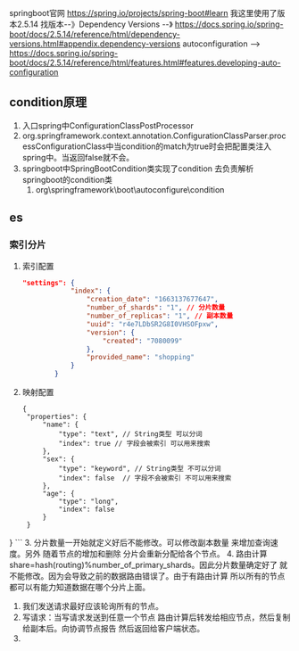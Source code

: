 springboot官网
https://spring.io/projects/spring-boot#learn
我这里使用了版本2.5.14
找版本--》Dependency Versions --》 https://docs.spring.io/spring-boot/docs/2.5.14/reference/html/dependency-versions.html#appendix.dependency-versions
autoconfiguration --> https://docs.spring.io/spring-boot/docs/2.5.14/reference/html/features.html#features.developing-auto-configuration


## condition原理
1. 入口spring中ConfigurationClassPostProcessor
2. org.springframework.context.annotation.ConfigurationClassParser.processConfigurationClass中当condition的match为true时会把配置类注入spring中。当返回false就不会。
3. springboot中SpringBootCondition类实现了condition 去负责解析springboot的condition类
   1. org\springframework\boot\autoconfigure\condition


## es
### 索引分片
1. 索引配置

   ```json
   "settings": {
               "index": {
                   "creation_date": "1663137677647",
                   "number_of_shards": "1", // 分片数量
                   "number_of_replicas": "1", // 副本数量
                   "uuid": "r4e7LDbSR2G8I0VHSOFpxw",
                   "version": {
                       "created": "7080099"
                   },
                   "provided_name": "shopping"
               }
           }
   ```
2. 映射配置
   ```
   {
    "properties": {
        "name": {
            "type": "text", // String类型 可以分词
            "index": true // 字段会被索引 可以用来搜索
        },
        "sex": {
            "type": "keyword", // String类型 不可以分词
            "index": false  // 字段不会被索引 不可以用来搜索
        },
        "age": {
            "type": "long",
            "index": false
        }
    }
}
      ```
3. 分片数量一开始就定义好后不能修改。可以修改副本数量 来增加查询速度。另外 随着节点的增加和删除 分片会重新分配给各个节点。
4. 路由计算 share=hash(routing)%number_of_primary_shards。因此分片数量确定好了 就不能修改。因为会导致之前的数据路由错误了。由于有路由计算 所以所有的节点都可以有能力知道数据在哪个分片上面。
   1. 我们发送请求最好应该轮询所有的节点。
5. 写请求：当写请求发送到任意一个节点 路由计算后转发给相应节点，然后复制给副本后。向协调节点报告 然后返回给客户端状态。
6. 